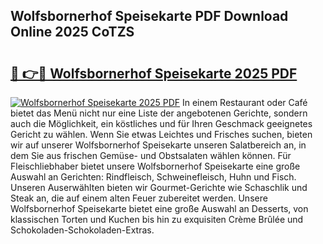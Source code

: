 ## Wolfsbornerhof Speisekarte PDF Download Online 2025 CoTZS

# <h2><a href="http://gcbkm1d.nevu.top/?p=Wolfsbornerhof+Speisekarte">🔗 👉🔴 Wolfsbornerhof Speisekarte 2025 PDF</a></h2>

[![Wolfsbornerhof Speisekarte 2025 PDF](https://i.imgur.com/dBaPXMq.png)](http://gcbkm1d.nevu.top/?p=Wolfsbornerhof+Speisekarte)
In einem Restaurant oder Café bietet das Menü nicht nur eine Liste der angebotenen Gerichte, sondern auch die Möglichkeit, ein köstliches und für Ihren Geschmack geeignetes Gericht zu wählen. Wenn Sie etwas Leichtes und Frisches suchen, bieten wir auf unserer Wolfsbornerhof Speisekarte unseren Salatbereich an, in dem Sie aus frischen Gemüse- und Obstsalaten wählen können. Für Fleischliebhaber bietet unsere Wolfsbornerhof Speisekarte eine große Auswahl an Gerichten: Rindfleisch, Schweinefleisch, Huhn und Fisch. Unseren Auserwählten bieten wir Gourmet-Gerichte wie Schaschlik und Steak an, die auf einem alten Feuer zubereitet werden. Unsere Wolfsbornerhof Speisekarte bietet eine große Auswahl an Desserts, von klassischen Torten und Kuchen bis hin zu exquisiten Crème Brûlée und Schokoladen-Schokoladen-Extras.
